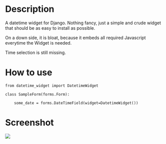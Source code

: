 Description
===========

A datetime widget for Django. Nothing fancy, just
a simple and crude widget that should be as easy
to install as possible.

On a down side, it is bloat, because it embeds all
required Javascript everytime the Widget is needed.

Time selection is still missing.


How to use
==========

```
from datetime_widget import DatetimeWidget

class SampleForm(forms.Form):

    some_date = forms.DateTimeField(widget=DatetimeWidget())
```


Screenshot
==========

![](http://i.imgur.com/mm8gfwx.png)
